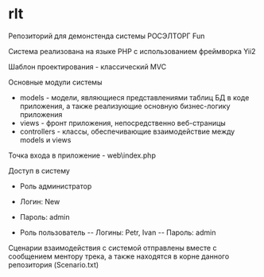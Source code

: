 # rlt
Репозиторий для демонстенда системы РОСЭЛТОРГ Fun

Система реализована на языке PHP с использованием фреймворка Yii2

Шаблон проектирования - классический MVC

Основные модули системы
- models - модели, являющиеся представлениями таблиц БД в коде приложения, а также реализующие основную бизнес-логику приложения
- views - фронт приложения, непосредственно веб-страницы
- controllers - классы, обеспечивающие взаимодействие между models и views

Точка входа в приложение - web\index.php

Доступ в систему
- Роль администратор
 - Логин: New
 - Пароль: admin

- Роль пользователь
-- Логины: Petr, Ivan
-- Пароль: admin

Сценарии взаимодействия с системой отправлены вместе с сообщением ментору трека, а также находятся в корне данного репозитория (Scenario.txt)
